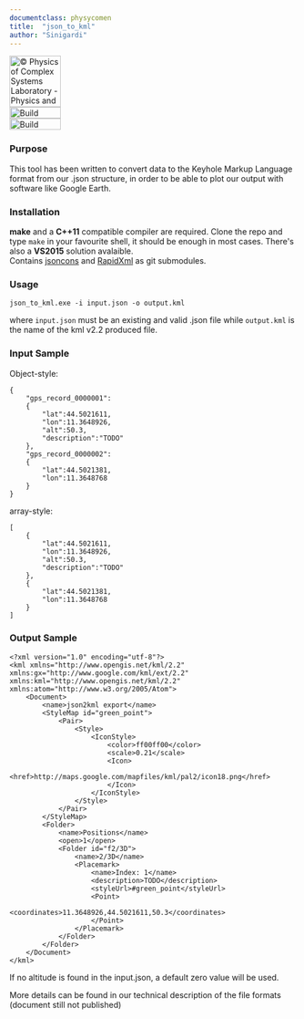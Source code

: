 ```yaml
---
documentclass: physycomen
title:  "json_to_kml"
author: "Sinigardi"
---
```


<a href="http://www.physycom.unibo.it"> 
<div class="image">
<img src="https://cdn.rawgit.com/physycom/templates/697b327d/logo_unibo.png" width="90" height="90" alt="© Physics of Complex Systems Laboratory - Physics and Astronomy Department - University of Bologna"> 
</div>
</a>
<a href="https://travis-ci.org/physycom/json_to_kml"> 
<div class="image">
<img src="https://travis-ci.org/physycom/json_to_kml.svg?branch=master" width="90" height="20" alt="Build Status"> 
</div>
</a>
<a href="https://ci.appveyor.com/project/cenit/json-to-kml"> 
<div class="image">
<img src="https://ci.appveyor.com/api/projects/status/tk7a69ly5xqm35m7?svg=true" width="90" height="20" alt="Build Status"> 
</div>
</a>

### Purpose
This tool has been written to convert data to the Keyhole Markup Language format from our .json structure, in order to be able to plot our output with software like Google Earth.


### Installation
**make** and a **C++11** compatible compiler are required. Clone the repo and type ``make`` in your favourite shell, it should be enough in most cases.
There's also a **VS2015** solution avalaible.   
Contains [jsoncons](https://github.com/danielaparker/jsoncons) and [RapidXml](https://github.com/physycom/rapidxml) as git submodules.

### Usage
```
json_to_kml.exe -i input.json -o output.kml 
```
where `input.json` must be an existing and valid .json file while `output.kml` is the name of the kml v2.2 produced file.


### Input Sample

Object-style:
```
{
    "gps_record_0000001":
    {
        "lat":44.5021611,
        "lon":11.3648926,
        "alt":50.3,
        "description":"TODO"
    },
    "gps_record_0000002":
    {
        "lat":44.5021381,
        "lon":11.3648768
    }
}
```
array-style:
```
[
    {
        "lat":44.5021611,
        "lon":11.3648926,
        "alt":50.3,
        "description":"TODO"
    },
    {
        "lat":44.5021381,
        "lon":11.3648768
    }
]
```

### Output Sample
```
<?xml version="1.0" encoding="utf-8"?>
<kml xmlns="http://www.opengis.net/kml/2.2" xmlns:gx="http://www.google.com/kml/ext/2.2" xmlns:kml="http://www.opengis.net/kml/2.2" xmlns:atom="http://www.w3.org/2005/Atom">
	<Document>
		<name>json2kml export</name>
		<StyleMap id="green_point">
			<Pair>
				<Style>
					<IconStyle>
						<color>ff00ff00</color>
						<scale>0.21</scale>
						<Icon>
							<href>http://maps.google.com/mapfiles/kml/pal2/icon18.png</href>
						</Icon>
					</IconStyle>
				</Style>
			</Pair>
		</StyleMap>
		<Folder>
			<name>Positions</name>
			<open>1</open>
			<Folder id="f2/3D">
				<name>2/3D</name>
				<Placemark>
					<name>Index: 1</name>
					<description>TODO</description>
					<styleUrl>#green_point</styleUrl>
					<Point>
						<coordinates>11.3648926,44.5021611,50.3</coordinates>
					</Point>
				</Placemark>
			</Folder>
		</Folder>
	</Document>
</kml>
```

If no altitude is found in the input.json, a default zero value will be used.

More details can be found in our technical description of the file formats (document still not published)
